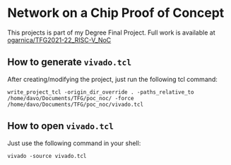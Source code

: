 # Network on a Chip Proof of Concept
This projects is part of my Degree Final Project. Full work is available at [ogarnica/TFG2021-22_RISC-V_NoC](https://github.com/ogarnica/TFG2021-22_RISC-V_NoC)

## How to generate `vivado.tcl`

After creating/modifying the project, just run the following tcl command:
```
write_project_tcl -origin_dir_override . -paths_relative_to /home/davo/Documents/TFG/poc_noc/ -force /home/davo/Documents/TFG/poc_noc/vivado.tcl
```

## How to open `vivado.tcl`
Just use the following command in your shell:
```
vivado -source vivado.tcl
```
